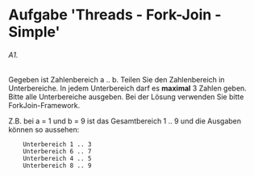 # Aufgabe 'Threads - Fork-Join - Simple'

###### A1.

Gegeben ist Zahlenbereich a .. b. Teilen Sie den Zahlenbereich in Unterbereiche. 
In jedem Unterbereich darf es __maximal__ 3 Zahlen geben. 
Bitte alle Unterbereiche ausgeben.
Bei der Lösung verwenden Sie bitte ForkJoin-Framework.

Z.B. bei a = 1 und b = 9 ist das Gesamtbereich 1 .. 9 und die Ausgaben können so aussehen:
	
		Unterbereich 1 .. 3
		Unterbereich 6 .. 7
		Unterbereich 4 .. 5
		Unterbereich 8 .. 9
